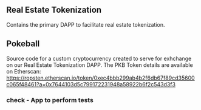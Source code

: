 ## Real Estate Tokenization
Contains the primary DAPP to facilitate real estate tokenization.

## Pokeball
Source code for a custom cryptocurrency created to serve for exhchange on our Real Estate Tokenization DAPP.
The PKB Token details are available on Etherscan:
https://ropsten.etherscan.io/token/0xec4bbb299ab4b2f6db67f89cd35600c065f48461?a=0x7644103d5c799172231948a58922b6f2c543d3f3

### check - App to perform tests
